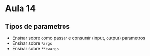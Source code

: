 # Aula 14

## Tipos de parametros

- Ensinar sobre como passar e consumir (input, output) parametros
- Ensinar sobre `*args`
- Ensinar sobre `**kwargs`